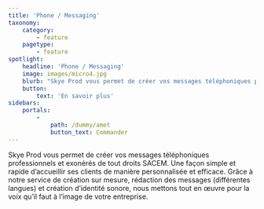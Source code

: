 ```yaml
---
title: 'Phone / Messaging'
taxonomy:
    category:
        - feature
    pagetype:
        - feature
spotlight:
    headline: 'Phone / Messaging'
    image: images/micro4.jpg
    blurb: "Skye Prod vous permet de créer vos messages téléphoniques professionnels et exonérés de tout droits SACEM. Une façon simple et rapide d’accueillir ses clients de manière personnalisée et efficace. Grâce à notre service de création sur mesure, rédaction des messages (différentes langues) et création d’identité sonore, nous mettons tout en œuvre pour la voix qu’il faut à l’image de votre entreprise."
    button:
        text: 'En savoir plus'
sidebars:
    portals:
        -
            path: /dummy/amet
            button_text: Commander
---
```


Skye Prod vous permet de créer vos messages téléphoniques professionnels et exonérés de tout droits SACEM. Une façon simple et rapide d’accueillir ses clients de manière personnalisée et efficace. Grâce à notre service de création sur mesure, rédaction des messages (différentes langues) et création d’identité sonore, nous mettons tout en œuvre pour la voix qu’il faut à l’image de votre entreprise.
